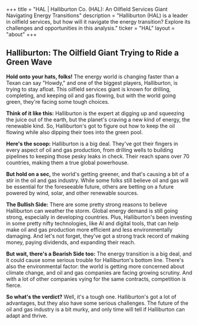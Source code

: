 +++
title = "HAL |  Halliburton Co. (HAL): An Oilfield Services Giant Navigating Energy Transitions"
description = "Halliburton (HAL) is a leader in oilfield services, but how will it navigate the energy transition? Explore its challenges and opportunities in this analysis."
ticker = "HAL"
layout = "about"
+++

        


## Halliburton: The Oilfield Giant Trying to Ride a Green Wave

**Hold onto your hats, folks!** The energy world is changing faster than a Texan can say "Howdy," and one of the biggest players, Halliburton, is trying to stay afloat. This oilfield services giant is known for drilling, completing, and keeping oil and gas flowing, but with the world going green, they're facing some tough choices.

**Think of it like this:** Halliburton is the expert at digging up and squeezing the juice out of the earth, but the planet's craving a new kind of energy, the renewable kind. So, Halliburton's got to figure out how to keep the oil flowing while also dipping their toes into the green pool. 

**Here's the scoop:** Halliburton is a big deal. They've got their fingers in every aspect of oil and gas production, from drilling wells to building pipelines to keeping those pesky leaks in check. Their reach spans over 70 countries, making them a true global powerhouse.

**But hold on a sec,** the world's getting greener, and that's causing a bit of a stir in the oil and gas industry. While some folks still believe oil and gas will be essential for the foreseeable future, others are betting on a future powered by wind, solar, and other renewable sources. 

**The Bullish Side:** There are some pretty strong reasons to believe Halliburton can weather the storm. Global energy demand is still going strong, especially in developing countries. Plus, Halliburton's been investing in some pretty nifty technologies, like AI and digital tools, that can help make oil and gas production more efficient and less environmentally damaging. And let's not forget, they've got a strong track record of making money, paying dividends, and expanding their reach. 

**But wait, there's a Bearish Side too:** The energy transition is a big deal, and it could cause some serious trouble for Halliburton's bottom line. There's also the environmental factor: the world is getting more concerned about climate change, and oil and gas companies are facing growing scrutiny. And with a lot of other companies vying for the same contracts, competition is fierce. 

**So what's the verdict?** Well, it's a tough one. Halliburton's got a lot of advantages, but they also have some serious challenges. The future of the oil and gas industry is a bit murky, and only time will tell if Halliburton can adapt and thrive.  

        
